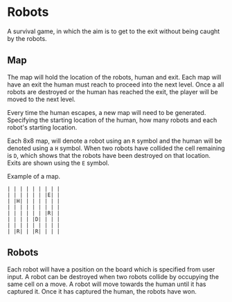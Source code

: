 # Robots

A survival game, in which the aim is to get to the exit without being caught by the robots.

## Map

The map will hold the location of the robots, human and exit. Each map will have an exit the human must reach to proceed into the next level. Once a all robots are destroyed or the human has reached the exit, the player will be moved to the next level.

Every time the human escapes, a new map will need to be generated. Specifying the starting location of the human, how many robots and each robot's starting location.

Each 8x8 map, will denote a robot using an `R` symbol and the human will be denoted using a `H` symbol. When two robots have collided the cell remaining is `D`, which shows that the robots have been destroyed on that location. Exits are shown using the `E` symbol.

Example of a map.

```
| | | | | | | | |
| | | | | | |E| |
| |H| | | | | | |
| | | | | | | | |
| | | | | | |R| |
| | | | |D| | | |
| | | | | | | | |
| |R| | |R| | | |

```

## Robots

Each robot will have a position on the board which is specified from user input. A robot can be destroyed when two robots collide by occupying the same cell on a move. A robot will move towards the human until it has captured it. Once it has captured the human, the robots have won.

